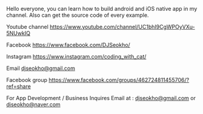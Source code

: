 Hello everyone, you can learn how to build android and iOS native app in my channel. 
Also can get the source code of every example.

Youtube channel
https://www.youtube.com/channel/UC1bhI9CgWPOyVXu-5NUwkIQ

Facebook
https://www.facebook.com/DJSeokho/

Instagram
https://www.instagram.com/coding_with_cat/

Email
djseokho@gmail.com

Facebook group
https://www.facebook.com/groups/462724811455706/?ref=share

For App Development / Business Inquires 
Email at : djseokho@gmail.com or djseokho@naver.com


<!---
DJSeokHo/DJSeokHo is a ✨ special ✨ repository because its `README.md` (this file) appears on your GitHub profile.
You can click the Preview link to take a look at your changes.
--->
